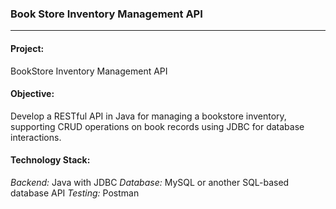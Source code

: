 ### Book Store Inventory Management API #
___
#### Project:
BookStore Inventory Management API
#### Objective:
Develop a RESTful API in Java for managing a bookstore inventory, supporting CRUD operations on book records using JDBC for database interactions.
#### Technology Stack:
_Backend:_ Java with JDBC
_Database:_ MySQL or another SQL-based database API
_Testing:_ Postman
